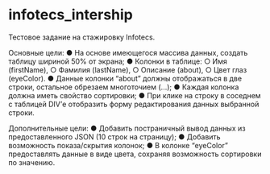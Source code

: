 # infotecs_intership
Тестовое задание на стажировку Infotecs.

Основные цели: 
●	На основе имеющегося массива данных, создать таблицу шириной 50% от экрана;
●	Колонки в таблице: 
○	Имя (firstName), 
○	Фамилия (lastName), 
○	Описание (about),
○	Цвет глаз (eyeColor).
●	Данные колонки “about” должны отображаться в две строки, остальное обрезаем многоточием (...);
●	Каждая колонка должна иметь свойство сортировки;
●	При клике на строку в соседнем с таблицей DIV’е отобразить форму редактирования данных выбранной строки.

Дополнительные цели:
●	Добавить постраничный вывод данных из предоставленного JSON (10 строк на страницу);
●	Добавить возможность показа/скрытия колонок;
●	В колонке “eyeColor” предоставлять данные в виде цвета, сохраняя возможность сортировки по значению.

